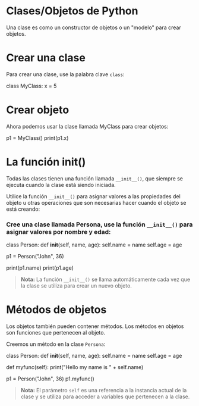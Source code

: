 # Clases/Objetos de Python

Una clase es como un constructor de objetos o un "modelo" para crear objetos.

# Crear una clase

Para crear una clase, use la palabra clave `class`:

class MyClass:
  x = 5

# Crear objeto
Ahora podemos usar la clase llamada MyClass para crear objetos:

p1 = MyClass()
print(p1.x)

# La función __init__()

Todas las clases tienen una función llamada `__init__()`, que siempre se ejecuta cuando la clase está siendo iniciada.

Utilice la función `__init__()` para asignar valores a las propiedades del objeto u otras operaciones que son necesarias hacer cuando el objeto se está creando:


### Cree una clase llamada Persona, use la función `__init__()` para asignar valores por nombre y edad:

class Person:
  def __init__(self, name, age):
    self.name = name
    self.age = age

p1 = Person("John", 36)

print(p1.name)
print(p1.age)


> **Nota:** La función `__init__()` se llama automáticamente cada vez que la clase se utiliza para crear un nuevo objeto.

# Métodos de objetos

Los objetos también pueden contener métodos. Los métodos en objetos son funciones que pertenecen al objeto.


Creemos un método en la clase `Persona`:

class Person:
  def __init__(self, name, age):
    self.name = name
    self.age = age

  def myfunc(self):
    print("Hello my name is " + self.name)

p1 = Person("John", 36)
p1.myfunc()

> **Nota:** El parámetro `self` es una referencia a la instancia actual de la clase y se utiliza para acceder a variables que pertenecen a la clase.